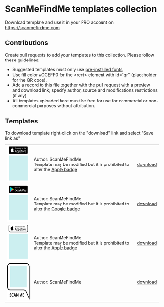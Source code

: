 # ScanMeFindMe templates collection

Download template and use it in your PRO account on https://scanmefindme.com 

## Contributions

Create pull requests to add your templates to this collection. Please follow these guidelines:

* Suggested templates must only use [pre-installed fonts](https://github.com/ScanMeFindMe/fonts). 
* Use fill color #CCEFF0 for the &lt;rect&gt; element with id="qr" (placeholder for the QR code).
* Add a record to this file together with the pull request with a preview and download link; 
  specify author, source and modifications restrictions (if any)
* All templates uploaded here must be free for use for commercial or non-commercial purposes
  without attribution.

## Templates

To download template right-click on the "download" link and select "Save link as".

<table>
    <tr>
        <td><img src="templates/appstore_dark.svg" width="120" height="120"></td>
        <td>
            Author: ScanMeFindMe<br>
            Template may be modified but
            it is prohibited to alter the <a target="_blank" href="https://developer.apple.com/app-store/marketing/guidelines/">Apple badge</a>
        </td>
        <td><a href="https://raw.githubusercontent.com/ScanMeFindMe/templates/master/templates/appstore_dark.svg">download</a></td>
    </tr>
    <tr>
        <td><img src="templates/googleplay_dark.svg" width="120" height="120"></td>
        <td>
            Author: ScanMeFindMe<br>
            Template may be modified but
            it is prohibited to alter the <a target="_blank" href="https://play.google.com/intl/en_us/badges/">Google badge</a>
        </td>
        <td><a href="https://raw.githubusercontent.com/ScanMeFindMe/templates/master/templates/googleplay_dark.svg">download</a></td>
    </tr>
    <tr>
        <td><img src="templates/appstore.svg" width="120" height="120"></td>
        <td>
            Author: ScanMeFindMe<br>
            Template may be modified but
            it is prohibited to alter the <a target="_blank" href="https://developer.apple.com/app-store/marketing/guidelines/">Apple badge</a>
        </td>
        <td><a href="https://raw.githubusercontent.com/ScanMeFindMe/templates/master/templates/appstore.svg">download</a></td>
    </tr>
    <tr>
        <td><img src="templates/square_bubble.svg" width="120" height="120"></td>
        <td>
            Author: ScanMeFindMe
        </td>
        <td><a href="https://raw.githubusercontent.com/ScanMeFindMe/templates/master/templates/square_bubble.svg">download</a></td>
    </tr>
</table>


